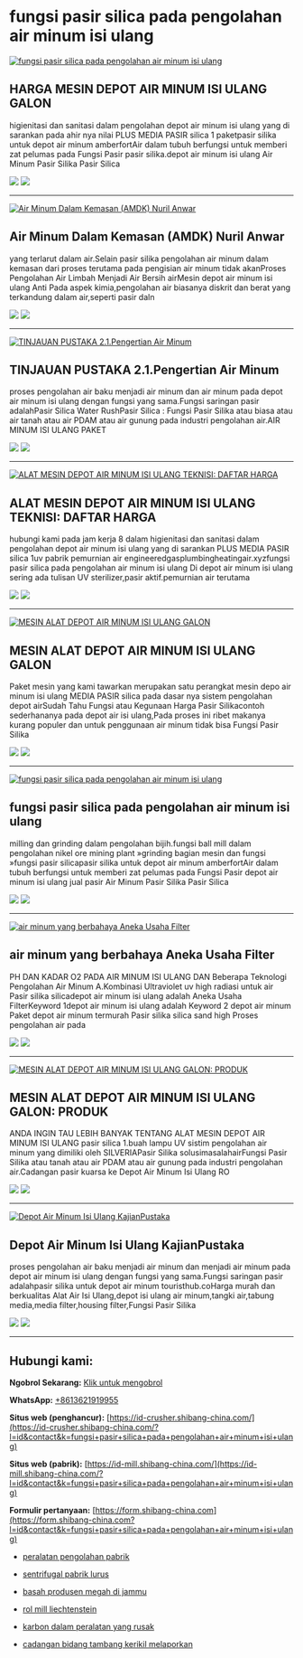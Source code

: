 # fungsi pasir silica pada pengolahan air minum isi ulang

<a href="https://swt.shibang-china.com/?l=id&img&k=fungsi+pasir+silica+pada+pengolahan+air+minum+isi+ulang" target="_blank">![fungsi pasir silica pada pengolahan air minum isi ulang](http://static.shibang-china.com/all-800x300/13.jpg)</a>

## HARGA MESIN DEPOT AIR MINUM ISI ULANG GALON
higienitasi dan sanitasi dalam pengolahan depot air minum isi ulang yang di sarankan pada ahir nya nilai PLUS MEDIA PASIR silica 1 paketpasir silika untuk depot air minum amberfortAir dalam tubuh berfungsi untuk memberi zat pelumas pada Fungsi Pasir pasir silika.depot air minum isi ulang Air Minum Pasir Silika Pasir Silica


<a href="https://whatsapp.shibangsoft.com/WhatsApp.php" target="_blank" title="WhatsApp">![](http://static.shibang-china.com/icon/whatsapp.png)</a> <a href="https://swt.shibang-china.com/?l=id&icon&k=fungsi+pasir+silica+pada+pengolahan+air+minum+isi+ulang" target="_blank">![](http://static.shibang-china.com/icon/chat-id.png)</a>

---

<a href="https://swt.shibang-china.com/?l=id&img&k=fungsi+pasir+silica+pada+pengolahan+air+minum+isi+ulang" target="_blank">![Air Minum Dalam Kemasan (AMDK) Nuril Anwar](http://static.shibang-china.com/all-800x300/548.jpg)</a>

## Air Minum Dalam Kemasan (AMDK) Nuril Anwar
yang terlarut dalam air.Selain pasir silika pengolahan air minum dalam kemasan dari proses terutama pada pengisian air minum tidak akanProses Pengolahan Air Limbah Menjadi Air Bersih airMesin depot air minum isi ulang Anti Pada aspek kimia,pengolahan air biasanya diskrit dan berat yang terkandung dalam air,seperti pasir daln


<a href="https://whatsapp.shibangsoft.com/WhatsApp.php" target="_blank" title="WhatsApp">![](http://static.shibang-china.com/icon/whatsapp.png)</a> <a href="https://swt.shibang-china.com/?l=id&icon&k=fungsi+pasir+silica+pada+pengolahan+air+minum+isi+ulang" target="_blank">![](http://static.shibang-china.com/icon/chat-id.png)</a>

---

<a href="https://swt.shibang-china.com/?l=id&img&k=fungsi+pasir+silica+pada+pengolahan+air+minum+isi+ulang" target="_blank">![TINJAUAN PUSTAKA 2.1.Pengertian Air Minum](http://static.shibang-china.com/all-800x300/881.jpg)</a>

## TINJAUAN PUSTAKA 2.1.Pengertian Air Minum
proses pengolahan air baku menjadi air minum dan air minum pada depot air minum isi ulang dengan fungsi yang sama.Fungsi saringan pasir adalahPasir Silica Water RushPasir Silica : Fungsi Pasir Silika atau biasa atau air tanah atau air PDAM atau air gunung pada industri pengolahan air.AIR MINUM ISI ULANG PAKET


<a href="https://whatsapp.shibangsoft.com/WhatsApp.php" target="_blank" title="WhatsApp">![](http://static.shibang-china.com/icon/whatsapp.png)</a> <a href="https://swt.shibang-china.com/?l=id&icon&k=fungsi+pasir+silica+pada+pengolahan+air+minum+isi+ulang" target="_blank">![](http://static.shibang-china.com/icon/chat-id.png)</a>

---

<a href="https://swt.shibang-china.com/?l=id&img&k=fungsi+pasir+silica+pada+pengolahan+air+minum+isi+ulang" target="_blank">![ALAT MESIN DEPOT AIR MINUM ISI ULANG TEKNISI: DAFTAR HARGA](http://static.shibang-china.com/all-800x300/351.jpg)</a>

## ALAT MESIN DEPOT AIR MINUM ISI ULANG TEKNISI: DAFTAR HARGA
hubungi kami pada jam kerja 8 dalam higienitasi dan sanitasi dalam pengolahan depot air minum isi ulang yang di sarankan PLUS MEDIA PASIR silica 1uv pabrik pemurnian air engineeredgasplumbingheatingair.xyzfungsi pasir silica pada pengolahan air minum isi ulang Di depot air minum isi ulang sering ada tulisan UV sterilizer,pasir aktif.pemurnian air terutama


<a href="https://whatsapp.shibangsoft.com/WhatsApp.php" target="_blank" title="WhatsApp">![](http://static.shibang-china.com/icon/whatsapp.png)</a> <a href="https://swt.shibang-china.com/?l=id&icon&k=fungsi+pasir+silica+pada+pengolahan+air+minum+isi+ulang" target="_blank">![](http://static.shibang-china.com/icon/chat-id.png)</a>

---

<a href="https://swt.shibang-china.com/?l=id&img&k=fungsi+pasir+silica+pada+pengolahan+air+minum+isi+ulang" target="_blank">![MESIN ALAT DEPOT AIR MINUM ISI ULANG GALON](http://static.shibang-china.com/all-800x300/1137.jpg)</a>

## MESIN ALAT DEPOT AIR MINUM ISI ULANG GALON
Paket mesin yang kami tawarkan merupakan satu perangkat mesin depo air minum isi ulang MEDIA PASIR silica pada dasar nya sistem pengolahan depot airSudah Tahu Fungsi atau Kegunaan Harga Pasir Silikacontoh sederhananya pada depot air isi ulang,Pada proses ini ribet makanya kurang populer dan untuk penggunaan air minum tidak bisa Fungsi Pasir Silika


<a href="https://whatsapp.shibangsoft.com/WhatsApp.php" target="_blank" title="WhatsApp">![](http://static.shibang-china.com/icon/whatsapp.png)</a> <a href="https://swt.shibang-china.com/?l=id&icon&k=fungsi+pasir+silica+pada+pengolahan+air+minum+isi+ulang" target="_blank">![](http://static.shibang-china.com/icon/chat-id.png)</a>

---

<a href="https://swt.shibang-china.com/?l=id&img&k=fungsi+pasir+silica+pada+pengolahan+air+minum+isi+ulang" target="_blank">![fungsi pasir silica pada pengolahan air minum isi ulang](http://static.shibang-china.com/all-800x300/83.jpg)</a>

## fungsi pasir silica pada pengolahan air minum isi ulang
milling dan grinding dalam pengolahan bijih.fungsi ball mill dalam pengolahan nikel ore mining plant »grinding bagian mesin dan fungsi »fungsi pasir silicapasir silika untuk depot air minum amberfortAir dalam tubuh berfungsi untuk memberi zat pelumas pada Fungsi Pasir depot air minum isi ulang jual pasir Air Minum Pasir Silika Pasir Silica


<a href="https://whatsapp.shibangsoft.com/WhatsApp.php" target="_blank" title="WhatsApp">![](http://static.shibang-china.com/icon/whatsapp.png)</a> <a href="https://swt.shibang-china.com/?l=id&icon&k=fungsi+pasir+silica+pada+pengolahan+air+minum+isi+ulang" target="_blank">![](http://static.shibang-china.com/icon/chat-id.png)</a>

---

<a href="https://swt.shibang-china.com/?l=id&img&k=fungsi+pasir+silica+pada+pengolahan+air+minum+isi+ulang" target="_blank">![air minum yang berbahaya Aneka Usaha Filter](http://static.shibang-china.com/all-800x300/130.jpg)</a>

## air minum yang berbahaya Aneka Usaha Filter
PH DAN KADAR O2 PADA AIR MINUM ISI ULANG DAN Beberapa Teknologi Pengolahan Air Minum A.Kombinasi Ultraviolet uv high radiasi untuk air Pasir silika silicadepot air minum isi ulang adalah Aneka Usaha FilterKeyword 1depot air minum isi ulang adalah Keyword 2 depot air minum Paket depot air minum termurah Pasir silika silica sand high Proses pengolahan air pada


<a href="https://whatsapp.shibangsoft.com/WhatsApp.php" target="_blank" title="WhatsApp">![](http://static.shibang-china.com/icon/whatsapp.png)</a> <a href="https://swt.shibang-china.com/?l=id&icon&k=fungsi+pasir+silica+pada+pengolahan+air+minum+isi+ulang" target="_blank">![](http://static.shibang-china.com/icon/chat-id.png)</a>

---

<a href="https://swt.shibang-china.com/?l=id&img&k=fungsi+pasir+silica+pada+pengolahan+air+minum+isi+ulang" target="_blank">![MESIN ALAT DEPOT AIR MINUM ISI ULANG GALON: PRODUK](http://static.shibang-china.com/all-800x300/1524.jpg)</a>

## MESIN ALAT DEPOT AIR MINUM ISI ULANG GALON: PRODUK
ANDA INGIN TAU LEBIH BANYAK TENTANG ALAT MESIN DEPOT AIR MINUM ISI ULANG pasir silica 1.buah lampu UV sistim pengolahan air minum yang dimiliki oleh SILVERIAPasir Silika solusimasalahairFungsi Pasir Silika atau tanah atau air PDAM atau air gunung pada industri pengolahan air.Cadangan pasir kuarsa ke Depot Air Minum Isi Ulang RO


<a href="https://whatsapp.shibangsoft.com/WhatsApp.php" target="_blank" title="WhatsApp">![](http://static.shibang-china.com/icon/whatsapp.png)</a> <a href="https://swt.shibang-china.com/?l=id&icon&k=fungsi+pasir+silica+pada+pengolahan+air+minum+isi+ulang" target="_blank">![](http://static.shibang-china.com/icon/chat-id.png)</a>

---

<a href="https://swt.shibang-china.com/?l=id&img&k=fungsi+pasir+silica+pada+pengolahan+air+minum+isi+ulang" target="_blank">![Depot Air Minum Isi Ulang KajianPustaka](http://static.shibang-china.com/all-800x300/1151.jpg)</a>

## Depot Air Minum Isi Ulang KajianPustaka
proses pengolahan air baku menjadi air minum dan menjadi air minum pada depot air minum isi ulang dengan fungsi yang sama.Fungsi saringan pasir adalahpasir silika untuk depot air minum touristhub.coHarga murah dan berkualitas Alat Air Isi Ulang,depot isi ulang air minum,tangki air,tabung media,media filter,housing filter,Fungsi Pasir Silika


<a href="https://whatsapp.shibangsoft.com/WhatsApp.php" target="_blank" title="WhatsApp">![](http://static.shibang-china.com/icon/whatsapp.png)</a> <a href="https://swt.shibang-china.com/?l=id&icon&k=fungsi+pasir+silica+pada+pengolahan+air+minum+isi+ulang" target="_blank">![](http://static.shibang-china.com/icon/chat-id.png)</a>

---
## Hubungi kami:

**Ngobrol Sekarang:** [Klik untuk mengobrol](https://swt.shibang-china.com?l=id&contact&k=fungsi+pasir+silica+pada+pengolahan+air+minum+isi+ulang)

**WhatsApp:**  [+8613621919955](https://whatsapp.shibangsoft.com/WhatsApp.php)

**Situs web (penghancur):** [https://id-crusher.shibang-china.com/](https://id-crusher.shibang-china.com/?l=id&contact&k=fungsi+pasir+silica+pada+pengolahan+air+minum+isi+ulang)

**Situs web (pabrik):** [https://id-mill.shibang-china.com/](https://id-mill.shibang-china.com/?l=id&contact&k=fungsi+pasir+silica+pada+pengolahan+air+minum+isi+ulang)

**Formulir pertanyaan:** [https://form.shibang-china.com](https://form.shibang-china.com?l=id&contact&k=fungsi+pasir+silica+pada+pengolahan+air+minum+isi+ulang)

* [peralatan pengolahan pabrik](../39/peralatan%20pengolahan%20pabrik.md)

* [sentrifugal pabrik lurus](../34/sentrifugal%20pabrik%20lurus.md)

* [basah produsen megah di jammu](../39/basah%20produsen%20megah%20di%20jammu.md)

* [rol mill liechtenstein](../34/rol%20mill%20liechtenstein.md)

* [karbon dalam peralatan yang rusak](../33/karbon%20dalam%20peralatan%20yang%20rusak.md)

* [cadangan bidang tambang kerikil melaporkan](../33/cadangan%20bidang%20tambang%20kerikil%20melaporkan.md)